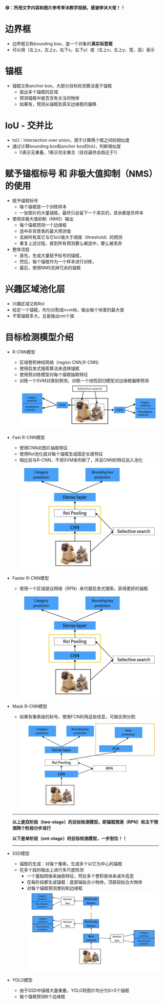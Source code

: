 **:smile:：所用文字内容和图片参考李沐教学视频，感谢李沐大佬！！**

# 边界框
- 边界框又称bounding box，是一个对象的**真实标签框**
- 可以用（左上x，左上y，右下x，右下y）或（左上x，左上y，宽，高）表示
  
# 锚框
- 锚框又称anchor box，大部分目标检测算法基于锚框
  - 提出多个锚框的区域
  - 预测锚框中是否含有关注的物体
  - 如果有，预测从锚框到真实边缘框的偏移

# IoU - 交并比
- IoU：intersection over union，用于计算两个框之间的相似度
- 通过计算bounding box和anchor box的IoU，判断相似度
  - 0表示无重叠，1表示完全重合（往往最终会趋近于1）

# 赋予锚框标号 和 非极大值抑制（NMS）的使用
- 赋予锚框标号
  - 每个锚框是一个训练样本
  - 一张图片的大量锚框，最终只会留下一个真实的，其余都是负样本
- 使用非极大值抑制（NMS）输出
  - 每个锚框预测一个边缘框
  - 选中非背景类的最大预测值
  - 去掉所有其它与它IoU值大于阈值（threshold）的预测
  - 重复上述过程，直到所有预测要么被选中，要么被丢弃
- 整体流程
  - 首先，生成大量赋予标号的锚框，
  - 然后，每个锚框作为一个样本进行训练，
  - 最后，使用NMS去掉冗余的锚框

# 兴趣区域池化层
- 兴趣区域又称RoI
- 给定一个锚框，均匀分割成n×m块，输出每个块里的最大值
- 不管锚框多大，总是输出nm个值


# 目标检测模型介绍
- R-CNN模型
  - 区域卷积神经网络（region CNN,R-CNN）
  - 使用启发式搜索算法来选择锚框
  - 使用预训练模型对每个锚框抽取特征
  - 训练一个SVM对类别预测，训练一个线性回归模型对边缘框偏移预测
  ![R-CNN](/docs/imgs/R-CNN.jpg 'R-CNN')
- Fast R-CNN模型 
  - 使用CNN对图片抽取特征
  - 使用RoI池化层对每个锚框生成固定长度特征
  - 相比较与R-CNN，不用SVM来判断了，并且CNN的特征加入池化
  ![Fast R-CNN](/docs/imgs/Fast%20R-CNN.jpg)
- Faster R-CNN模型
  - 使用一个区域提议网络（RPN）来代替启发式搜索，获得更好的锚框
  ![Faster R-CNN](/docs/imgs/Fast%20R-CNN.jpg)
- Mask R-CNN模型
  - 如果有像素级的标号，使用FCN利用这些信息，可做实例分割
  ![Mask R-CNN](/docs/imgs/Mask%20R-CNN.jpg)
  ****
  **以上是双阶段（two-stage）的目标检测模型，即锚框预测（RPN）和主干预测两个阶段分步进行**

  **以下是单阶段（ont-stage）的目标检测模型，一步到位！！**
  ****
- SSD模型
  - 锚框的生成：对每个像素，生成多个以它为中心的锚框
  - 在多个段的输出上进行多尺度检测
    - 一个基础网络来抽取特征，然后多个卷积层块来减半高宽
    - 在每阶段都生成锚框：底部端拟合小物体，顶部段拟合大物体
    - 对每个锚框预测类别和边缘框
  ![SSD](/docs/imgs/SSD.jpg)

- YOLO模型
  - 由于SSD中锚框大量重叠，YOLO将图片均分为S×S个锚框
  - 每个锚框预测B个边缘框



